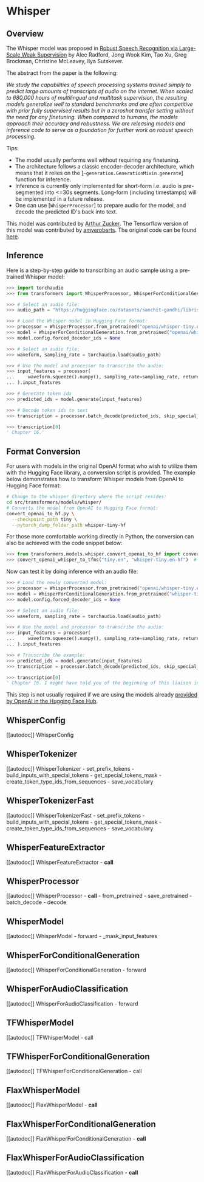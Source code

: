 <!--Copyright 2022 The HuggingFace Team. All rights reserved.

Licensed under the Apache License, Version 2.0 (the "License"); you may not use this file except in compliance with
the License. You may obtain a copy of the License at

http://www.apache.org/licenses/LICENSE-2.0

Unless required by applicable law or agreed to in writing, software distributed under the License is distributed on
an "AS IS" BASIS, WITHOUT WARRANTIES OR CONDITIONS OF ANY KIND, either express or implied. See the License for the
specific language governing permissions and limitations under the License.

⚠️ Note that this file is in Markdown but contain specific syntax for our doc-builder (similar to MDX) that may not be
rendered properly in your Markdown viewer.

-->

# Whisper

## Overview

The Whisper model was proposed in [Robust Speech Recognition via Large-Scale Weak Supervision](https://cdn.openai.com/papers/whisper.pdf) by Alec Radford, Jong Wook Kim, Tao Xu, Greg Brockman, Christine McLeavey, Ilya Sutskever.

The abstract from the paper is the following:

*We study the capabilities of speech processing systems trained simply to predict large amounts of transcripts of audio on the internet. When scaled to 680,000 hours of multilingual and multitask supervision, the resulting models generalize well to standard benchmarks and are often competitive with prior fully supervised results but in a zeroshot transfer setting without the need for any finetuning. When compared to humans, the models approach their accuracy and robustness. We are releasing models and inference code to serve as a foundation for further work on robust speech processing.*


Tips:

- The model usually performs well without requiring any finetuning.
- The architecture follows a classic encoder-decoder architecture, which means that it relies on the [`~generation.GenerationMixin.generate`] function for inference.
- Inference is currently only implemented for short-form i.e. audio is pre-segmented into <=30s segments. Long-form (including timestamps) will be implemented in a future release.
- One can use [`WhisperProcessor`] to prepare audio for the model, and decode the predicted ID's back into text.

This model was contributed by [Arthur Zucker](https://huggingface.co/ArthurZ). The Tensorflow version of this model was contributed by [amyeroberts](https://huggingface.co/amyeroberts).
The original code can be found [here](https://github.com/openai/whisper).

## Inference

Here is a step-by-step guide to transcribing an audio sample using a pre-trained Whisper model:

```python
>>> import torchaudio
>>> from transformers import WhisperProcessor, WhisperForConditionalGeneration

>>> # Select an audio file:
>>> audio_path = "https://huggingface.co/datasets/sanchit-gandhi/librispeech_long/resolve/main/audio.wav"

>>> # Load the Whisper model in Hugging Face format:
>>> processor = WhisperProcessor.from_pretrained("openai/whisper-tiny.en")
>>> model = WhisperForConditionalGeneration.from_pretrained("openai/whisper-tiny.en")
>>> model.config.forced_decoder_ids = None

>>> # Select an audio file:
>>> waveform, sampling_rate = torchaudio.load(audio_path)

>>> # Use the model and processor to transcribe the audio:
>>> input_features = processor(
...     waveform.squeeze().numpy(), sampling_rate=sampling_rate, return_tensors="pt"
... ).input_features

>>> # Generate token ids
>>> predicted_ids = model.generate(input_features)

>>> # Decode token ids to text
>>> transcription = processor.batch_decode(predicted_ids, skip_special_tokens=True)

>>> transcription[0]
' Chapter 16.'
```

## Format Conversion

For users with models in the original OpenAI format who wish to utilize them with the Hugging Face library, a conversion script is provided. The example below demonstrates how to transform Whisper models from OpenAI to Hugging Face format:

```bash
# Change to the whisper directory where the script resides:
cd src/transformers/models/whisper/
# Converts the model from OpenAI to Hugging Face format:
convert_openai_to_hf.py \
  --checkpoint_path tiny \
  --pytorch_dump_folder_path whisper-tiny-hf
```

For those more comfortable working directly in Python, the conversion can also be achieved with the code snippet below:

```python
>>> from transformers.models.whisper.convert_openai_to_hf import convert_openai_whisper_to_tfms
>>> convert_openai_whisper_to_tfms("tiny.en", "whisper-tiny.en-hf")  # doctest: +IGNORE_RESULT
```

Now can test it by doing inference with an audio file:

```python
>>> # Load the newly converted model:
>>> processor = WhisperProcessor.from_pretrained("openai/whisper-tiny.en")
>>> model = WhisperForConditionalGeneration.from_pretrained("whisper-tiny.en-hf")
>>> model.config.forced_decoder_ids = None

>>> # Select an audio file:
>>> waveform, sampling_rate = torchaudio.load(audio_path)

>>> # Use the model and processor to transcribe the audio:
>>> input_features = processor(
...     waveform.squeeze().numpy(), sampling_rate=sampling_rate, return_tensors="pt"
... ).input_features

>>> # Transcribe the example:
>>> predicted_ids = model.generate(input_features)
>>> transcription = processor.batch_decode(predicted_ids, skip_special_tokens=True)

>>> transcription[0]
' Chapter 16. I might have told you of the beginning of this liaison in a few lines'
```

This step is not usually required if we are using the models already [provided by OpenAI in the Hugging Face Hub](https://huggingface.co/openai).

## WhisperConfig

[[autodoc]] WhisperConfig

## WhisperTokenizer

[[autodoc]] WhisperTokenizer
    - set_prefix_tokens
    - build_inputs_with_special_tokens
    - get_special_tokens_mask
    - create_token_type_ids_from_sequences
    - save_vocabulary

## WhisperTokenizerFast

[[autodoc]] WhisperTokenizerFast
    - set_prefix_tokens
    - build_inputs_with_special_tokens
    - get_special_tokens_mask
    - create_token_type_ids_from_sequences
    - save_vocabulary

## WhisperFeatureExtractor

[[autodoc]] WhisperFeatureExtractor
    - __call__

## WhisperProcessor

[[autodoc]] WhisperProcessor
    - __call__
    - from_pretrained
    - save_pretrained
    - batch_decode
    - decode

## WhisperModel

[[autodoc]] WhisperModel
    - forward
    - _mask_input_features

## WhisperForConditionalGeneration

[[autodoc]] WhisperForConditionalGeneration
    - forward

## WhisperForAudioClassification

[[autodoc]] WhisperForAudioClassification
    - forward


## TFWhisperModel

[[autodoc]] TFWhisperModel
    - call

## TFWhisperForConditionalGeneration

[[autodoc]] TFWhisperForConditionalGeneration
    - call


## FlaxWhisperModel

[[autodoc]] FlaxWhisperModel
    - __call__

## FlaxWhisperForConditionalGeneration

[[autodoc]] FlaxWhisperForConditionalGeneration
    - __call__

## FlaxWhisperForAudioClassification

[[autodoc]] FlaxWhisperForAudioClassification
    - __call__

